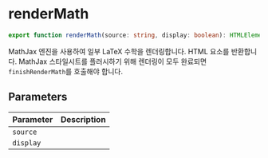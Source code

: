 # renderMath

```ts
export function renderMath(source: string, display: boolean): HTMLElement;
```

MathJax 엔진을 사용하여 일부 LaTeX 수학을 렌더링합니다. HTML 요소를 반환합니다.
MathJax 스타일시트를 플러시하기 위해 렌더링이 모두 완료되면 `finishRenderMath`를 호출해야 합니다.

## Parameters

| Parameter | Description |
| --------- | ----------- |
| `source`  |             |
| `display` |             |
